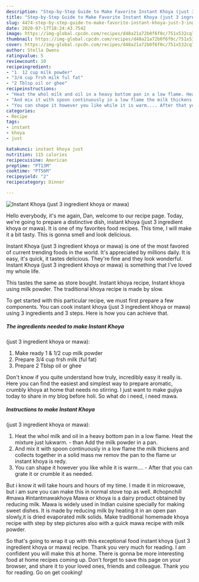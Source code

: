 ```yaml
---
description: "Step-by-Step Guide to Make Favorite Instant Khoya (just 3 ingredient khoya or mawa)"
title: "Step-by-Step Guide to Make Favorite Instant Khoya (just 3 ingredient khoya or mawa)"
slug: 4474-step-by-step-guide-to-make-favorite-instant-khoya-just-3-ingredient-khoya-or-mawa
date: 2020-07-17T18:24:43.754Z
image: https://img-global.cpcdn.com/recipes/d48a21a72b0f6f0c/751x532cq70/instant-khoya-just-3-ingredient-khoya-or-mawa-recipe-main-photo.jpg
thumbnail: https://img-global.cpcdn.com/recipes/d48a21a72b0f6f0c/751x532cq70/instant-khoya-just-3-ingredient-khoya-or-mawa-recipe-main-photo.jpg
cover: https://img-global.cpcdn.com/recipes/d48a21a72b0f6f0c/751x532cq70/instant-khoya-just-3-ingredient-khoya-or-mawa-recipe-main-photo.jpg
author: Stella Owens
ratingvalue: 5
reviewcount: 10
recipeingredient:
- "1  12 cup milk powder"
- "3/4 cup frsh milk ful fat"
- "2 Tblsp oil or ghee"
recipeinstructions:
- "Heat the whol milk and oil in a heavy bottom pan in a low flame. Heat the mixture just lukwarm. than Add the milk powder in a pan."
- "And mix it with spoon continuously in a low flame the milk thickens and collects together in a solid mass nw remov the pan to the flame ur instant khoya is redy."
- "You can shape it however you like while it is warm.... After that you can grate it or crumble it as needed."
categories:
- Recipe
tags:
- instant
- khoya
- just

katakunci: instant khoya just 
nutrition: 115 calories
recipecuisine: American
preptime: "PT13M"
cooktime: "PT56M"
recipeyield: "2"
recipecategory: Dinner

---
```



![Instant Khoya
(just 3 ingredient khoya or mawa)](https://img-global.cpcdn.com/recipes/d48a21a72b0f6f0c/751x532cq70/instant-khoya-just-3-ingredient-khoya-or-mawa-recipe-main-photo.jpg)

Hello everybody, it's me again, Dan, welcome to our recipe page. Today, we're going to prepare a distinctive dish, instant khoya
(just 3 ingredient khoya or mawa). It is one of my favorites food recipes. This time, I will make it a bit tasty. This is gonna smell and look delicious.

Instant Khoya
(just 3 ingredient khoya or mawa) is one of the most favored of current trending foods in the world. It's appreciated by millions daily. It is easy, it's quick, it tastes delicious. They're fine and they look wonderful. Instant Khoya
(just 3 ingredient khoya or mawa) is something that I've loved my whole life.

This tastes the same as store bought. Instant khoya recipe, Instant khoya using milk powder. The traditional khoya recipe is made by slow.


To get started with this particular recipe, we must first prepare a few components. You can cook instant khoya
(just 3 ingredient khoya or mawa) using 3 ingredients and 3 steps. Here is how you can achieve that.

<!--inarticleads1-->

##### The ingredients needed to make Instant Khoya
(just 3 ingredient khoya or mawa):

1. Make ready 1 &amp; 1/2 cup milk powder
1. Prepare 3/4 cup frsh milk (ful fat)
1. Prepare 2 Tblsp oil or ghee


Don&#39;t know if you quite understand how truly, incredibly easy it really is. Here you can find the easiest and simplest way to prepare aromatic, crumbly khoya at home that needs no stirring. I just want to make gujiya today to share in my blog before holi. So what do i need, i need mawa. 

<!--inarticleads2-->

##### Instructions to make Instant Khoya
(just 3 ingredient khoya or mawa):

1. Heat the whol milk and oil in a heavy bottom pan in a low flame. Heat the mixture just lukwarm. - than Add the milk powder in a pan.
1. And mix it with spoon continuously in a low flame the milk thickens and collects together in a solid mass nw remov the pan to the flame ur instant khoya is redy.
1. You can shape it however you like while it is warm.... - After that you can grate it or crumble it as needed.


But i know it will take hours and hours of my time. I made it in microwave, but i am sure you can make this in normal stove top as well. #chopnchill #mawa #intantmawakhoya Mawa or khoya is a dairy product obtained by reducing milk. Mawa is widely used in Indian cuisine specially for making sweet dishes. It is made by reducing milk by heating it in an open pan slowly,it is dried evaporated milk solids. Make traditional homemade khoya recipe with step by step pictures also with a quick mawa recipe with milk powder. 

So that's going to wrap it up with this exceptional food instant khoya
(just 3 ingredient khoya or mawa) recipe. Thank you very much for reading. I am confident you will make this at home. There is gonna be more interesting food at home recipes coming up. Don't forget to save this page on your browser, and share it to your loved ones, friends and colleague. Thank you for reading. Go on get cooking!
